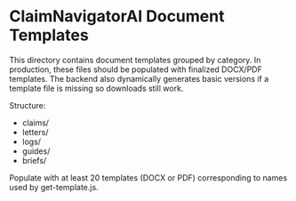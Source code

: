 # ClaimNavigatorAI Document Templates

This directory contains document templates grouped by category. In production, these files should be populated with finalized DOCX/PDF templates. The backend also dynamically generates basic versions if a template file is missing so downloads still work.

Structure:
- claims/
- letters/
- logs/
- guides/
- briefs/

Populate with at least 20 templates (DOCX or PDF) corresponding to names used by get-template.js.
